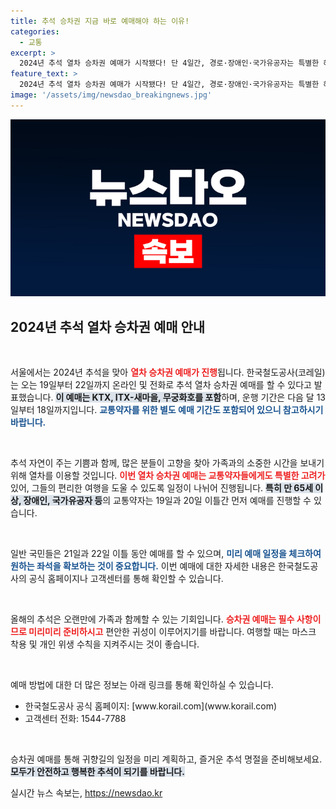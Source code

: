 ```yaml
---
title: 추석 승차권 지금 바로 예매해야 하는 이유!
categories:
  - 교통
excerpt: >
  2024년 추석 열차 승차권 예매가 시작됐다! 단 4일간, 경로·장애인·국가유공자는 특별한 혜택을 누릴 기회! 서두르세요!
feature_text: >
  2024년 추석 열차 승차권 예매가 시작됐다! 단 4일간, 경로·장애인·국가유공자는 특별한 혜택을 누릴 기회! 서두르세요!
image: '/assets/img/newsdao_breakingnews.jpg'
---
```


<p><img src="/assets/img/newsdao_breakingnews.jpg" alt="koreaapp 속보" /></p>

<h2 data-ke-size="size26">2024년 추석 열차 승차권 예매 안내</h2>

<p data-ke-size="size16">&nbsp;</p>

<p>서울에서는 2024년 추석을 맞아 <b><span style="color: #ee2323;">열차 승차권 예매가 진행</span></b>됩니다. 한국철도공사(코레일)는 오는 19일부터 22일까지 온라인 및 전화로 추석 열차 승차권 예매를 할 수 있다고 발표했습니다. <b><span style="background-color: #21538527;">이 예매는 KTX, ITX-새마을, 무궁화호를 포함</span></b>하며, 운행 기간은 다음 달 13일부터 18일까지입니다. <b><span style="color: #1a5490;">교통약자를 위한 별도 예매 기간도 포함되어 있으니 참고하시기 바랍니다.</span></b></p>

<p data-ke-size="size16">&nbsp;</p>

<p>추석 자연이 주는 기쁨과 함께, 많은 분들이 고향을 찾아 가족과의 소중한 시간을 보내기 위해 열차를 이용할 것입니다. <b><span style="color: #ee2323;">이번 열차 승차권 예매는 교통약자들에게도 특별한 고려가</span></b> 있어, 그들의 편리한 여행을 도울 수 있도록 일정이 나뉘어 진행됩니다. <b><span style="background-color: #21538527;">특히 만 65세 이상, 장애인, 국가유공자 등</span></b>의 교통약자는 19일과 20일 이틀간 먼저 예매를 진행할 수 있습니다.</p>

<p data-ke-size="size16">&nbsp;</p>

<p>일반 국민들은 21일과 22일 이틀 동안 예매를 할 수 있으며, <b><span style="color: #1a5490;">미리 예매 일정을 체크하여 원하는 좌석을 확보하는 것이 중요합니다.</span></b> 이번 예매에 대한 자세한 내용은 한국철도공사의 공식 홈페이지나 고객센터를 통해 확인할 수 있습니다.</p>

<p data-ke-size="size16">&nbsp;</p>

<p>올해의 추석은 오랜만에 가족과 함께할 수 있는 기회입니다. <b><span style="color: #ee2323;">승차권 예매는 필수 사항이므로 미리미리 준비하시고</span></b> 편안한 귀성이 이루어지기를 바랍니다. 여행할 때는 마스크 착용 및 개인 위생 수칙을 지켜주시는 것이 좋습니다.</p>

<p data-ke-size="size16">&nbsp;</p>

<p>예매 방법에 대한 더 많은 정보는 아래 링크를 통해 확인하실 수 있습니다.</p>

<ul>
  <li>한국철도공사 공식 홈페이지: [www.korail.com](www.korail.com)</li>
  <li>고객센터 전화: 1544-7788</li>
</ul>

<p data-ke-size="size16">&nbsp;</p>

<p>승차권 예매를 통해 귀향길의 일정을 미리 계획하고, 즐거운 추석 명절을 준비해보세요. <b><span style="background-color: #21538527;">모두가 안전하고 행복한 추석이 되기를 바랍니다.</span></b></p>
실시간 뉴스 속보는, <a href="https://newsdao.kr" rel="dofollow">https://newsdao.kr</a>


